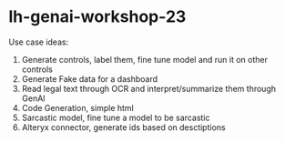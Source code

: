 # lh-genai-workshop-23

Use case ideas:

1. Generate controls, label them, fine tune model and run it on other controls
2. Generate Fake data for a dashboard
3. Read legal text through OCR and interpret/summarize them through GenAI
4. Code Generation, simple html
5. Sarcastic model, fine tune a model to be sarcastic
6. Alteryx connector, generate ids based on desctiptions

